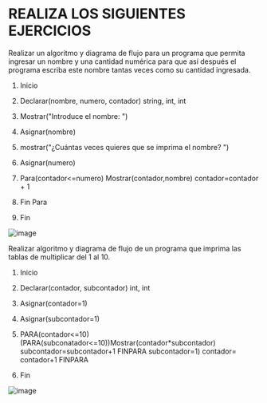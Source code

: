 # REALIZA LOS SIGUIENTES EJERCICIOS

Realizar un algoritmo y diagrama de flujo para un programa que permita ingresar un nombre y una cantidad numérica para que así después el programa escriba este nombre tantas veces como su cantidad ingresada.


1. Inicio

2. Declarar(nombre, numero, contador) string, int, int
 
3. Mostrar("Introduce el nombre: ")

4. Asignar(nombre)

5. mostrar("¿Cuántas veces quieres que se imprima el nombre? ")

6. Asignar(numero) 

7. Para(contador<=numero) Mostrar(contador,nombre) contador=contador + 1

8. Fin Para

9. Fin 

![image](https://user-images.githubusercontent.com/101203503/161366456-7f3c17ff-2da4-407b-b73a-36a272e858a5.png)



Realizar algoritmo y diagrama de flujo de un programa que imprima las tablas de multiplicar del 1 al 10.

1. Inicio

2. Declarar(contador, subcontador) int, int

3. Asignar(contador=1) 
 
4. Asignar(subcontador=1)

5. PARA(contador<=10) (PARA(subconatador<=10))Mostrar(contador*subcontador) subcontador=subcontador+1 FINPARA subcontador=1) contador= contador+1 FINPARA 

6. Fin 

 
 ![image](https://user-images.githubusercontent.com/101203503/159628162-bb59ef63-1420-46af-9bbb-727f98dd7c05.png)




